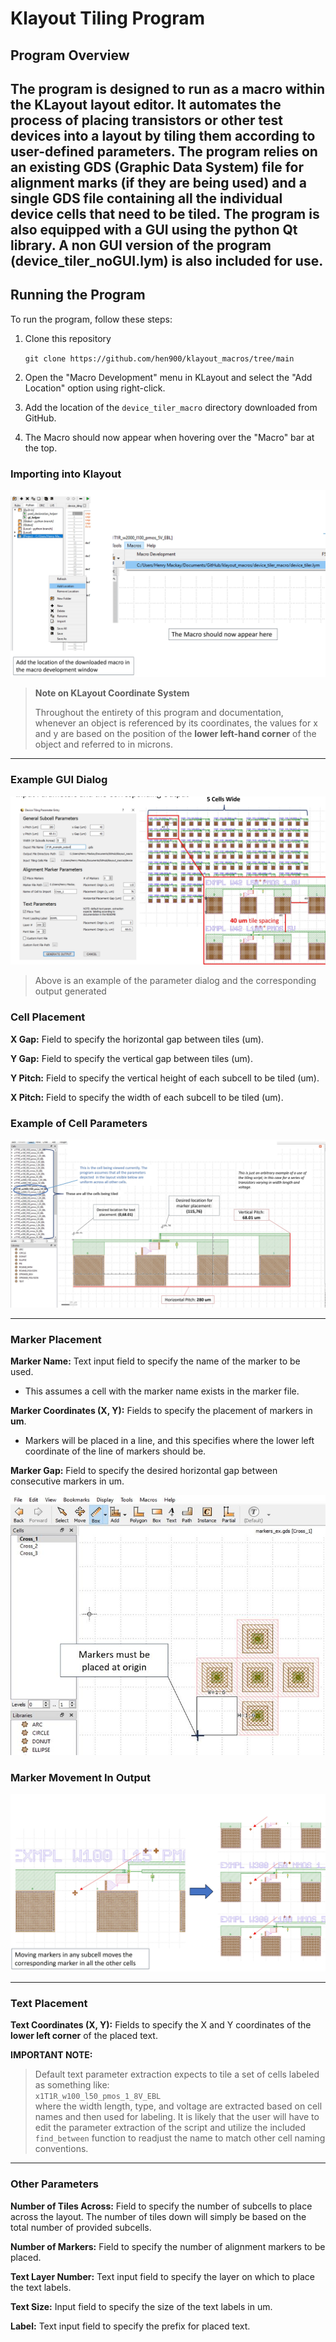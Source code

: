 # Klayout Tiling Program

## Program Overview
The program is designed to run as a macro within the KLayout layout editor. It automates the process of placing transistors or other test devices into a layout by tiling them according to user-defined parameters. The program relies on an existing GDS (Graphic Data System) file for alignment marks (if they are being used) and a single GDS file containing all the individual device cells that need to be tiled. The program is also equipped with a GUI using the python Qt library. A non GUI version of the program (device_tiler_noGUI.lym) is also included for use.
---

## Running the Program
To run the program, follow these steps:

1. Clone this repository <br>

   `git clone https://github.com/hen900/klayout_macros/tree/main`
   
2. Open the "Macro Development" menu in KLayout and select the "Add Location" option using right-click.
   
3. Add the location of the `device_tiler_macro` directory downloaded from GitHub.
  
4. The Macro should now appear when hovering over the "Macro" bar at the top.

### Importing into Klayout
![alt text](https://github.com/hen900/klayout_macros/blob/main/img_docs/importing_macro.jpg?raw=true)


> **Note on KLayout Coordinate System**
> 
> Throughout the entirety of this program and documentation, whenever an object is referenced by its coordinates, the values for x and y are based on the position of the **lower left-hand corner** of the object and referred to in microns.

---
### Example GUI Dialog

![alt text](https://github.com/hen900/klayout_macros/blob/main/img_docs/input_params.jpg?raw=true)
> Above is an example of the parameter dialog and the corresponding output generated

### Cell Placement

**X Gap:** Field to specify the horizontal gap between tiles (um).  

**Y Gap:** Field to specify the vertical gap between tiles (um).  

**Y Pitch:** Field to specify the vertical height of each subcell to be tiled (um).  

**X Pitch:** Field to specify the width of each subcell to be tiled (um).

### Example of Cell Parameters
![alt text](https://github.com/hen900/klayout_macros/blob/main/img_docs/ez_cell_params.jpg?raw=true)

---

### Marker Placement

**Marker Name:** Text input field to specify the name of the marker to be used.
* This assumes a cell with the marker name exists in the marker file.

**Marker Coordinates (X, Y):** Fields to specify the placement of markers in **um**.

* Markers will be placed in a line, and this specifies where the lower left coordinate of the line of markers should be.

**Marker Gap:** Field to specify the desired horizontal gap between consecutive markers in um.

![alt text](https://github.com/hen900/klayout_macros/blob/main/img_docs/marker_placement.jpg?raw=true)

### Marker Movement In Output

![alt text](https://github.com/hen900/klayout_macros/blob/main/img_docs/marker_movement.jpg?raw=true)

---

### Text Placement
**Text Coordinates (X, Y):** Fields to specify the X and Y coordinates of the **lower left corner** of the placed text.

**IMPORTANT NOTE:**
> Default text parameter extraction expects to tile a set of cells labeled as something like:  
> `x1T1R_w100_l50_pmos_1_8V_EBL`  
> where the width length, type, and voltage are extracted based on cell names and then used for labeling. It is likely that the user will have to edit the parameter extraction of the script and utilize the included `find_between` function to readjust the name to match other cell naming conventions.

---

### Other Parameters

**Number of Tiles Across:** Field to specify the number of subcells to place across the layout. The number of tiles down will simply be based on the total number of provided subcells.  

**Number of Markers:** Field to specify the number of alignment markers to be placed.  

**Text Layer Number:** Text input field to specify the layer on which to place the text labels.  

**Text Size:** Input field to specify the size of the text labels in um.  

**Label:** Text input field to specify the prefix for placed text.
